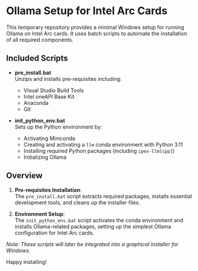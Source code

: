 # Ollama Setup for Intel Arc Cards

This temporary repository provides a minimal Windows setup for running Ollama on Intel Arc cards. It uses batch scripts to automate the installation of all required components.

## Included Scripts

- **pre_install.bat**  
  Unzips and installs pre-requisites including:
  - Visual Studio Build Tools
  - Intel oneAPI Base Kit
  - Anaconda
  - Git

- **init_python_env.bat**  
  Sets up the Python environment by:
  - Activating Miniconda
  - Creating and activating a `llm` conda environment with Python 3.11
  - Installing required Python packages (including `ipex-llm[cpp]`)
  - Initializing Ollama

## Overview

1. **Pre-requisites Installation**:  
   The `pre_install.bat` script extracts required packages, installs essential development tools, and cleans up the installer files.

2. **Environment Setup**:  
   The `init_python_env.bat` script activates the conda environment and installs Ollama-related packages, setting up the simplest Ollama configuration for Intel Arc cards.

*Note: These scripts will later be integrated into a graphical installer for Windows.*

Happy installing!